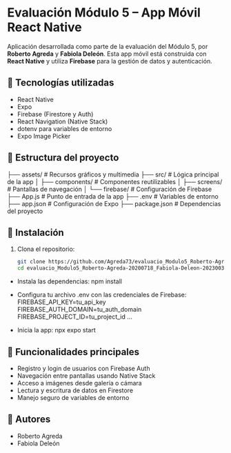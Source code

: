 # Evaluación Módulo 5 – App Móvil React Native

Aplicación desarrollada como parte de la evaluación del Módulo 5, por **Roberto Agreda** y **Fabiola Deleón**. Esta app móvil está construida con **React Native** y utiliza **Firebase** para la gestión de datos y autenticación.

## 📱 Tecnologías utilizadas

- React Native
- Expo
- Firebase (Firestore y Auth)
- React Navigation (Native Stack)
- dotenv para variables de entorno
- Expo Image Picker

## 📁 Estructura del proyecto
├── assets/               # Recursos gráficos y multimedia ├── src/                 # Lógica principal de la app │   ├── components/      # Componentes reutilizables │   ├── screens/         # Pantallas de navegación │   └── firebase/        # Configuración de Firebase ├── App.js               # Punto de entrada de la app ├── .env                 # Variables de entorno ├── app.json             # Configuración de Expo ├── package.json         # Dependencias del proyecto

## 🚀 Instalación

1. Clona el repositorio:
   ```bash
   git clone https://github.com/Agreda73/evaluacio_Modulo5_Roberto-Agreda-20200718_Fabiola-Deleon-20230036.git
   cd evaluacio_Modulo5_Roberto-Agreda-20200718_Fabiola-Deleon-20230036

- Instala las dependencias:
npm install
- Configura tu archivo .env con las credenciales de Firebase:
FIREBASE_API_KEY=tu_api_key
FIREBASE_AUTH_DOMAIN=tu_auth_domain
FIREBASE_PROJECT_ID=tu_project_id
...


- Inicia la app:
npx expo start


## 🔧 Funcionalidades principales
- Registro y login de usuarios con Firebase Auth
- Navegación entre pantallas usando Native Stack
- Acceso a imágenes desde galería o cámara
- Lectura y escritura de datos en Firestore
- Manejo seguro de variables de entorno

## 👥 Autores
- Roberto Agreda
- Fabiola Deleón


